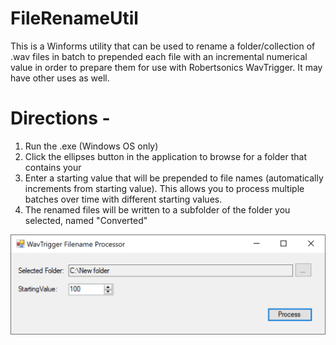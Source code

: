 # FileRenameUtil
This is a Winforms utility that can be used to rename a folder/collection of .wav files in batch to prepended each file with an incremental numerical value in order to prepare them for use with Robertsonics WavTrigger. It may have other uses as well.

# Directions -
1. Run the .exe (Windows OS only)
2. Click the ellipses button in the application to browse for a folder that contains your
3. Enter a starting value that will be prepended to file names (automatically increments from starting value). This allows you to process
multiple batches over time with different starting values.
4. The renamed files will be written to a subfolder of the folder you selected, named "Converted"

![alt text](https://github.com/ChrisMyrick/FileRenameUtil/blob/master/screenshot1.png)
